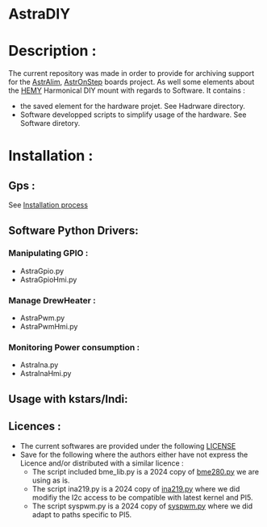 # AstraDIY
# Description :
The current repository was made in order to provide for archiving support for the [AstrAlim](https://oshwlab.com/pololamag/astralim), [AstrOnStep](https://oshwlab.com/pololamag/astronstep) boards project.
As well some elements about the [HEMY](https://github.com/polvinc/HEMY) Harmonical DIY mount with regards to Software.
It contains :
   * the saved element for the hardware projet. See Hadrware directory.
   * Software developped scripts to simplify usage of the hardware. See Software diretory.

# Installation :
## Gps :
See [Installation process](Software/Install/README.md)
## Software Python Drivers:
### Manipulating GPIO :
   * AstraGpio.py
   * AstraGpioHmi.py
### Manage DrewHeater :
   * AstraPwm.py
   * AstraPwmHmi.py
### Monitoring Power consumption :
   * AstraIna.py
   * AstraInaHmi.py
## Usage with kstars/Indi:
## Licences :
   * The current softwares are provided under the following [LICENSE](LICENSE)
   * Save for the following where the  authors either have not express the Licence and/or distributed with a similar licence :
      * The script included bme_lib.py is a 2024 copy of [bme280.py](https://github.com/awitwicki/MMM-BME280/blob/master/bme280.py) we are using as is.
      * The script ina219.py is a 2024 copy of [ina219.py](https://github.com/chrisb2/pi_ina219/blob/master/ina219.py) where we did modifiy the I2c access to be compatible with latest kernel and PI5.
      * The script syspwm.py is a 2024 copy of [syspwm.py](https://github.com/jdimpson/syspwm/blob/master/syspwm.py) where we did adapt to paths specific to PI5.

